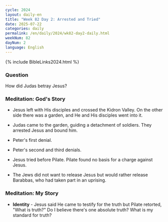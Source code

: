 ```yaml
---
cycle: 2024
layout: daily-en
title: "Week 82 Day 2: Arrested and Tried"
date: 2025-07-22
categories: daily
permalink: /en/daily/2024/wk82-day2-daily.html
weekNum: 82
dayNum: 2
language: English
---
```

{% include BibleLinks2024.html %} 

### Question     
How did Judas betray Jesus?

### Meditation: God's Story   
+ Jesus left with His disciples and crossed the Kidron Valley. On the other side there was a garden, and He and His disciples went into it. 

+ Judas came to the garden, guiding a detachment of soldiers. They arrested Jesus and bound him. 

+ Peter's first denial.  

+ Peter's second and third denials. 

+ Jesus tried before Pilate. Pilate found no basis for a charge against Jesus. 

+ The Jews did not want to release Jesus but would rather release Barabbas, who had taken part in an uprising. 

### Meditation: My Story   
+ **Identity** - Jesus said He came to testify for the truth but Pilate retorted, "What is truth?" Do I believe there's one absolute truth? What is my standard for truth? 
